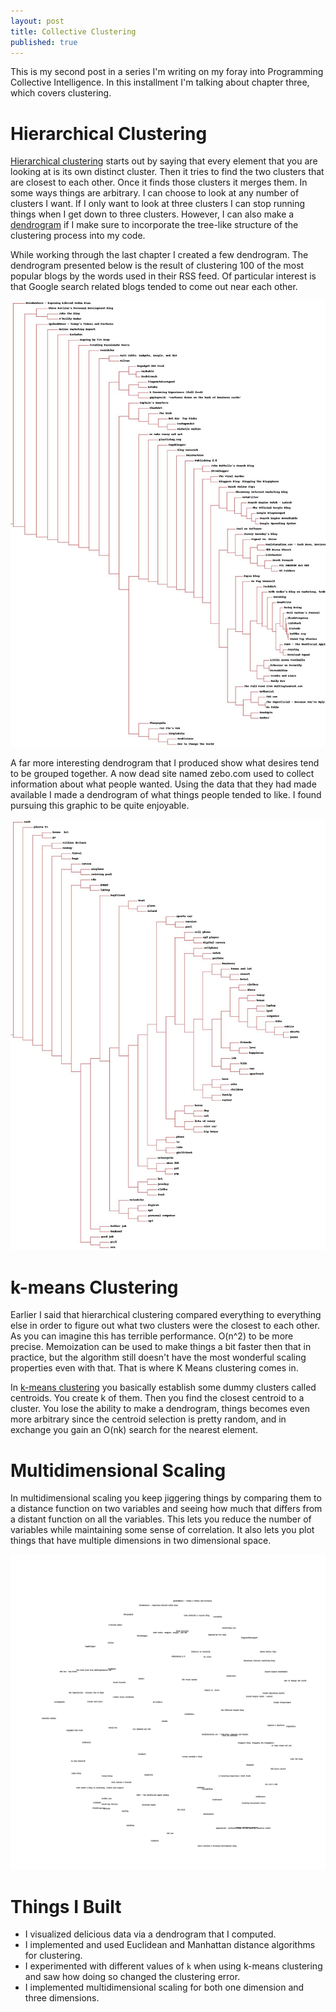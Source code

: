 ```yaml
---
layout: post
title: Collective Clustering
published: true
---
```


This is my second post in a series I'm writing on my foray into Programming
Collective Intelligence. In this installment I'm talking about chapter three,
which covers clustering.

# Hierarchical Clustering

[Hierarchical clustering][1] starts out by saying that every element that you
are looking at is its own distinct cluster. Then it tries to find the two
clusters that are closest to each other. Once it finds those clusters it merges
them. In some ways things are arbitrary. I can choose to look at any number of
clusters I want. If I only want to look at three clusters I can stop
running things when I get down to three clusters. However, I can also make a
[dendrogram][2] if I make sure to incorporate the tree-like structure of the
clustering process into my code.

While working through the last chapter I created a few dendrogram. The
dendrogram presented below is the result of clustering 100 of the most popular
blogs by the words used in their RSS feed. Of particular interest is that
Google search related blogs tended to come out near each other.

![Dendrogram of Blog Clustering by Word Use][3]

A far more interesting dendrogram that I produced show what desires tend to be
grouped together. A now dead site named zebo.com used to collect information
about what people wanted. Using the data that they had made available I made a
dendrogram of what things people tended to like. I found pursuing this graphic
to be quite enjoyable.

![Dendrogram of Desires by Shared Desires][4]

# k-means Clustering

Earlier I said that hierarchical clustering compared everything to everything
else in order to figure out what two clusters were the closest to each other.
As you can imagine this has terrible performance. O(n^2) to be more precise.
Memoization can be used to make things a bit faster then that in practice, but
the algorithm still doesn't have the most wonderful scaling properties even
with that. That is where K Means clustering comes in.

In [k-means clustering][5] you basically establish some dummy clusters called
centroids. You create k of them. Then you find the closest centroid to a
cluster. You lose the ability to make a dendrogram, things becomes even more
arbitrary since the centroid selection is pretty random, and in exchange you
gain an O(nk) search for the nearest element.

# Multidimensional Scaling

In multidimensional scaling you keep jiggering things by comparing them to a
distance function on two variables and seeing how much that differs from a
distant function on all the variables. This lets you reduce the number of
variables while maintaining some sense of correlation. It also lets you plot
things that have multiple dimensions in two dimensional space.

![Blogs By Scaled Down Word Count Feature Vector][6]

# Things I Built

- I visualized delicious data via a dendrogram that I computed.
- I implemented and used Euclidean and Manhattan distance algorithms for clustering.
- I experimented with different values of `k` when using k-means clustering and
  saw how doing so changed the clustering error.
- I implemented multidimensional scaling for both one dimension and three dimensions.

[1]: https://en.wikipedia.org/wiki/Hierarchical_clustering
[2]: http://en.wikipedia.org/wiki/Dendrogram
[3]: /img/collective-cluster/dend1.jpg "Dendrogram of Blog Clustering by Word Use"
[4]: /img/collective-cluster/dend2.jpg "Dendrogram of Desires by Shared Desires"
[5]: https://en.wikipedia.org/wiki/K-means_clustering
[6]: /img/collective-cluster/scaled.jpg "Blogs Scaled Down"
